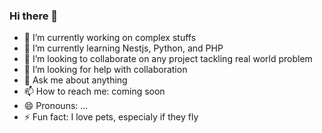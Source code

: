 ### Hi there 👋

<!--
**luminousbinary/luminousbinary** is a ✨ _special_ ✨ repository because its `README.md` (this file) appears on your GitHub profile.

Here are some ideas to get you started:

-->
- 🔭 I’m currently working on complex stuffs
- 🌱 I’m currently learning Nestjs, Python, and PHP
- 👯 I’m looking to collaborate on any project tackling real world problem
- 🤔 I’m looking for help with collaboration
- 💬 Ask me about anything
- 📫 How to reach me: coming soon
- 😄 Pronouns: ...
- ⚡ Fun fact: I love pets, especialy if they fly

